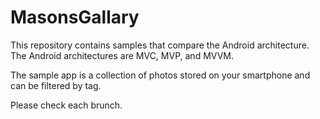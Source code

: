# MasonsGallary

This repository contains samples that compare the Android architecture. The Android architectures are MVC, MVP, and MVVM.

The sample app is a collection of photos stored on your smartphone and can be filtered by tag.

Please check each brunch.
